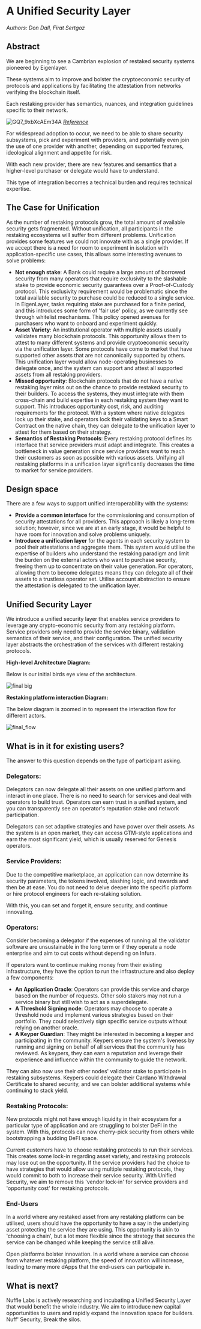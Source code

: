 # A Unified Security Layer

*Authors: Don Dall, Firat Sertgoz*
## Abstract
We are beginning to see a Cambrian explosion of restaked security systems pioneered by Eigenlayer. 

These systems aim to improve and bolster the cryptoeconomic security of protocols and applications by facilitating the attestation from networks verifying the blockchain itself.

Each restaking provider has semantics, nuances, and integration guidelines specific to their network. 

![GQ7_9xbXcAEm34A](https://hackmd.io/_uploads/rklNfFY8A.jpg)
*[Reference](https://x.com/gauntlet_xyz/status/1805662991708213452/photo/1)*

For widespread adoption to occur, we need to be able to share security subsystems, pick and experiment with providers, and potentially even join the use of one provider with another, depending on supported features, ideological alignment and appetite for risk.

With each new provider, there are new features and semantics that a higher-level purchaser or delegate would have to understand. 

This type of integration becomes a technical burden and requires technical expertise.

## The Case for Unification

As the number of restaking protocols grow, the total amount of available security gets fragmented. Without unification, all participants in the restaking ecosystems will suffer from different problems. Unification provides some features we could not innovate with as a single provider. If we accept there is a need for room to experiment in isolation with application-specific use cases, this allows some interesting avenues to solve problems:

- **Not enough stake**: A Bank could require a large amount of borrowed security from many operators that require exclusivity to the slashable stake to provide economic security guarantees over a Proof-of-Custody protocol. This exclusivity requirement would be problematic since the total available security to purchase could be reduced to a single service. In EigenLayer, tasks requiring stake are purchased for a finite period, and this introduces some form of 'fair use' policy, as we currently see through whitelist mechanisms. This policy opened avenues for purchasers who want to onboard and experiment quickly.
- **Asset Variety**: An institutional operator with multiple assets usually validates many blockchain protocols. This opportunity allows them to attest to many different systems and provide cryptoeconomic security via the unification layer. Some protocols have come to market that have supported other assets that are not canonically supported by others. This unification layer would allow node-operating businesses to delegate once, and the system can support and attest all supported assets from all restaking providers.
- **Missed opportunity**: Blockchain protocols that do not have a native restaking layer miss out on the chance to provide restaked security to their builders. To access the systems, they must integrate with them cross-chain and build expertise in each restaking system they want to support. This introduces opportunity cost, risk, and auditing requirements for the protocol. With a system where native delegates lock up their stake, and operators lock their validating keys to a Smart Contract on the native chain, they can delegate to the unification layer to attest for them based on their strategy.
- **Semantics of Restaking Protocols**: Every restaking protocol defines its interface that service providers must adapt and integrate. This creates a bottleneck in value generation since service providers want to reach their customers as soon as possible with various assets. Unifying all restaking platforms in a unification layer significantly decreases the time to market for service providers.

## Design space

There are a few ways to support unified interoperability with the systems:

- **Provide a common interface** for the commissioning and consumption of security attestations for all providers. This approach is likely a long-term solution; however, since we are at an early stage, it would be helpful to have room for innovation and solve problems uniquely.
- **Introduce a unification layer** for the agents in each security system to pool their attestations and aggregate them. This system would utilise the expertise of builders who understand the restaking paradigm and limit the burden on the external actors who want to purchase security, freeing them up to concentrate on their value generation. For operators, allowing them to become delegates means they can delegate all of their assets to a trustless operator set. Utilise account abstraction to ensure the attestation is delegated to the unification layer.

## Unified Security Layer

We introduce a unified security layer that enables service providers to leverage any crypto-economic security from any restaking platform. Service providers only need to provide the service binary, validation semantics of their service, and their configuration. The unified security layer abstracts the orchestration of the services with different restaking protocols.

**High-level Architecture Diagram:**

Below is our initial birds eye view of the architecture.

![final big](https://hackmd.io/_uploads/BJMezZ38R.png)

**Restaking platform interaction Diagram:**

The below diagram is zoomed in to represent the interaction flow for different actors.

![final_flow](https://hackmd.io/_uploads/BylGz-hIR.png)


## What is in it for existing users?

The answer to this question depends on the type of participant asking.

### Delegators:

Delegators can now delegate all their assets on one unified platform and interact in one place. There is no need to search for services and deal with operators to build trust. Operators can earn trust in a unified system, and you can transparently see an operator's reputation stake and network participation.

Delegators can set adaptive strategies and have power over their assets. As the system is an open market, they can access GTM-style applications and earn the most significant yield, which is usually reserved for Genesis operators.

### Service Providers:

Due to the competitive marketplace, an application can now determine its security parameters, the tokens involved, slashing logic, and rewards and then be at ease. You do not need to delve deeper into the specific platform or hire protocol engineers for each re-staking solution.

With this, you can set and forget it, ensure security, and continue innovating.

### Operators:

Consider becoming a delegator if the expenses of running all the validator software are unsustainable in the long term or if they operate a node enterprise and aim to cut costs without depending on Infura.

If operators want to continue making money from their existing infrastructure, they have the option to run the infrastructure and also deploy a few components:

- **An Application Oracle**: Operators can provide this service and charge based on the number of requests. Other solo stakers may not run a service binary but still wish to act as a superdelegate.
- **A Threshold Signing node**: Operators may choose to operate a threshold node and implement various strategies based on their portfolio. They could selectively sign specific service outputs without relying on another oracle.
- **A Keyper Guardian**: They might be interested in becoming a keyper and participating in the community. Keypers ensure the system's liveness by running and signing on behalf of all services that the community has reviewed. As keypers, they can earn a reputation and leverage their experience and influence within the community to guide the network.

They can also now use their other nodes' validator stake to participate in restaking subsystems. Keypers could delegate their Cardano Withdrawal Certificate to shared security, and we can bolster additional systems while continuing to stack yield.

### Restaking Protocols:

New protocols might not have enough liquidity in their ecosystem for a particular type of application and are struggling to bolster DeFI in the system. With this, protocols can now cherry-pick security from others while bootstrapping a budding DeFI space.

Current customers have to choose restaking protocols to run their services. This creates some lock-in regarding asset variety, and restaking protocols may lose out on the opportunity. If the service providers had the choice to have strategies that would allow using multiple restaking protocols, they would commit to both to increase their service security. With Unified Security, we aim to remove this 'vendor lock-in' for service providers and 'opportunity cost' for restaking protocols.

### End-Users

In a world where any restaked asset from any restaking platform can be utilised, users should have the opportunity to have a say in the underlying asset protecting the service they are using. This opportunity is akin to 'choosing a chain', but a lot more flexible since the strategy that secures the service can be changed while keeping the service still alive.

Open platforms bolster innovation. In a world where a service can choose from whatever restaking platform, the speed of innovation will increase, leading to many more dApps that the end-users can participate in.

## What is next?

Nuffle Labs is actively researching and incubating a Unified Security Layer that would benefit the whole industry. We aim to introduce new capital opportunities to users and rapidly expand the innovation space for builders. Nuff' Security,  Break the silos.

